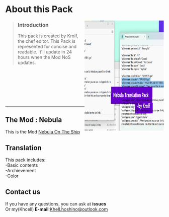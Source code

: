 # About this Pack
<img align="right" src="Resources/Image.png" width="50%" height="350"/>
<p align="left">

> ### Introduction
>
> This pack is created by Krolf, the chef editor. This Pack is represented for concise and readable. It'll update in 24 hours when the Mod NoS updates.
<br>
<br>
<br>
<br>
<br>
<br>
</p>

---
## The Mod : Nebula 
This is the Mod [Nebula On The Ship](https://github.com/Dolly1016/Nebula)
## Translation
This pack includes:<br> -Basic contents<br> -Archievement<br> -Color
## Contact us
If you have any questions, you can ask at <b>issues</b><br>Or my(Khcell)<b> E-mail</b>:Khell.hoshino@outlook.com
